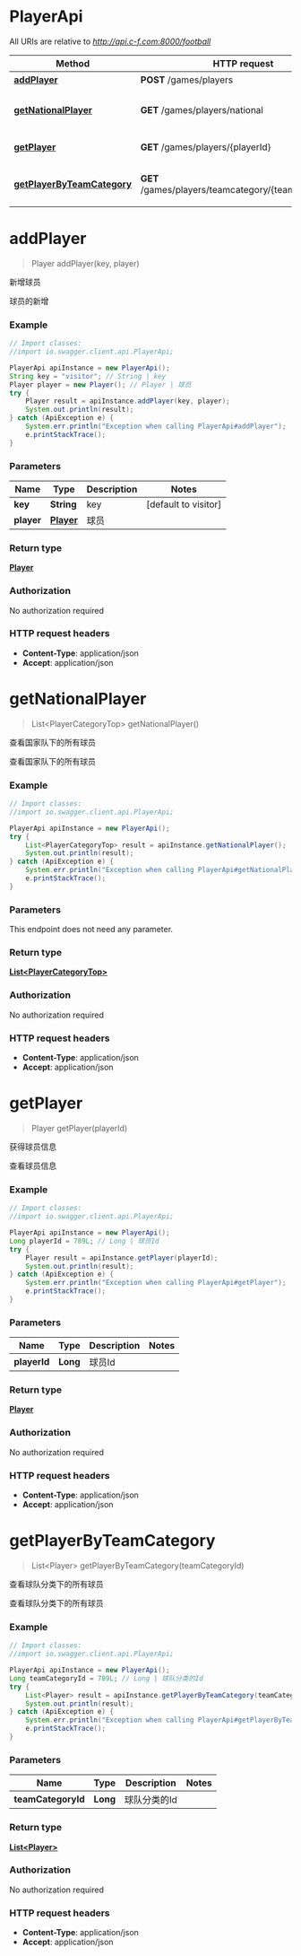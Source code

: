 # PlayerApi

All URIs are relative to *http://api.c-f.com:8000/football*

Method | HTTP request | Description
------------- | ------------- | -------------
[**addPlayer**](PlayerApi.md#addPlayer) | **POST** /games/players | 新增球员
[**getNationalPlayer**](PlayerApi.md#getNationalPlayer) | **GET** /games/players/national | 查看国家队下的所有球员
[**getPlayer**](PlayerApi.md#getPlayer) | **GET** /games/players/{playerId} | 获得球员信息
[**getPlayerByTeamCategory**](PlayerApi.md#getPlayerByTeamCategory) | **GET** /games/players/teamcategory/{teamCategoryId} | 查看球队分类下的所有球员


<a name="addPlayer"></a>
# **addPlayer**
> Player addPlayer(key, player)

新增球员

球员的新增

### Example
```java
// Import classes:
//import io.swagger.client.api.PlayerApi;

PlayerApi apiInstance = new PlayerApi();
String key = "visitor"; // String | key
Player player = new Player(); // Player | 球员
try {
    Player result = apiInstance.addPlayer(key, player);
    System.out.println(result);
} catch (ApiException e) {
    System.err.println("Exception when calling PlayerApi#addPlayer");
    e.printStackTrace();
}
```

### Parameters

Name | Type | Description  | Notes
------------- | ------------- | ------------- | -------------
 **key** | **String**| key | [default to visitor]
 **player** | [**Player**](Player.md)| 球员 |

### Return type

[**Player**](Player.md)

### Authorization

No authorization required

### HTTP request headers

 - **Content-Type**: application/json
 - **Accept**: application/json

<a name="getNationalPlayer"></a>
# **getNationalPlayer**
> List&lt;PlayerCategoryTop&gt; getNationalPlayer()

查看国家队下的所有球员

查看国家队下的所有球员

### Example
```java
// Import classes:
//import io.swagger.client.api.PlayerApi;

PlayerApi apiInstance = new PlayerApi();
try {
    List<PlayerCategoryTop> result = apiInstance.getNationalPlayer();
    System.out.println(result);
} catch (ApiException e) {
    System.err.println("Exception when calling PlayerApi#getNationalPlayer");
    e.printStackTrace();
}
```

### Parameters
This endpoint does not need any parameter.

### Return type

[**List&lt;PlayerCategoryTop&gt;**](PlayerCategoryTop.md)

### Authorization

No authorization required

### HTTP request headers

 - **Content-Type**: application/json
 - **Accept**: application/json

<a name="getPlayer"></a>
# **getPlayer**
> Player getPlayer(playerId)

获得球员信息

查看球员信息

### Example
```java
// Import classes:
//import io.swagger.client.api.PlayerApi;

PlayerApi apiInstance = new PlayerApi();
Long playerId = 789L; // Long | 球员Id
try {
    Player result = apiInstance.getPlayer(playerId);
    System.out.println(result);
} catch (ApiException e) {
    System.err.println("Exception when calling PlayerApi#getPlayer");
    e.printStackTrace();
}
```

### Parameters

Name | Type | Description  | Notes
------------- | ------------- | ------------- | -------------
 **playerId** | **Long**| 球员Id |

### Return type

[**Player**](Player.md)

### Authorization

No authorization required

### HTTP request headers

 - **Content-Type**: application/json
 - **Accept**: application/json

<a name="getPlayerByTeamCategory"></a>
# **getPlayerByTeamCategory**
> List&lt;Player&gt; getPlayerByTeamCategory(teamCategoryId)

查看球队分类下的所有球员

查看球队分类下的所有球员

### Example
```java
// Import classes:
//import io.swagger.client.api.PlayerApi;

PlayerApi apiInstance = new PlayerApi();
Long teamCategoryId = 789L; // Long | 球队分类的Id
try {
    List<Player> result = apiInstance.getPlayerByTeamCategory(teamCategoryId);
    System.out.println(result);
} catch (ApiException e) {
    System.err.println("Exception when calling PlayerApi#getPlayerByTeamCategory");
    e.printStackTrace();
}
```

### Parameters

Name | Type | Description  | Notes
------------- | ------------- | ------------- | -------------
 **teamCategoryId** | **Long**| 球队分类的Id |

### Return type

[**List&lt;Player&gt;**](Player.md)

### Authorization

No authorization required

### HTTP request headers

 - **Content-Type**: application/json
 - **Accept**: application/json

